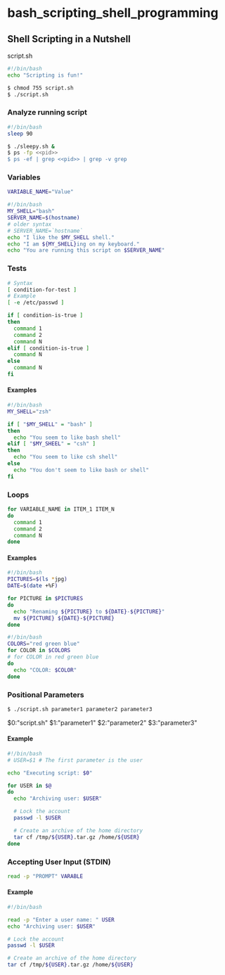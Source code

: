# bash_scripting_shell_programming

## Shell Scripting in a Nutshell

script.sh

```sh
#!/bin/bash
echo "Scripting is fun!"
```

```sh
$ chmod 755 script.sh
$ ./script.sh
```

### Analyze running script

```sh
#!/bin/bash
sleep 90
```

```sh
$ ./sleepy.sh &
$ ps -fp <<pid>>
$ ps -ef | grep <<pid>> | grep -v grep
```

### Variables

```sh
VARIABLE_NAME="Value"
```

```sh
#!/bin/bash
MY_SHELL="bash"
SERVER_NAME=$(hostname)
# older syntax
# SERVER_NAME=`hostname`
echo "I like the $MY_SHELL shell."
echo "I am ${MY_SHELL}ing on my keyboard."
echo "You are running this script on $SERVER_NAME"
```

### Tests

```sh
# Syntax
[ condition-for-test ]
# Example
[ -e /etc/passwd ]
```

```sh
if [ condition-is-true ]
then
  command 1
  command 2
  command N
elif [ condition-is-true ]
  command N
else
  command N
fi
```

#### Examples

```sh
#!/bin/bash
MY_SHELL="zsh"

if [ "$MY_SHELL" = "bash" ]
then
  echo "You seem to like bash shell"
elif [ "$MY_SHEEL" = "csh" ]
then
  echo "You seem to like csh shell"
else
  echo "You don't seem to like bash or shell"
fi
```

### Loops

```sh
for VARIABLE_NAME in ITEM_1 ITEM_N
do
  command 1
  command 2
  command N
done
```

#### Examples

```sh
#!/bin/bash
PICTURES=$(ls *jpg)
DATE=$(date +%F)

for PICTURE in $PICTURES
do
  echo "Renaming ${PICTURE} to ${DATE}-${PICTURE}"
  mv ${PICTURE} ${DATE}-${PICTURE}
done
```

```sh
#!/bin/bash
COLORS="red green blue"
for COLOR in $COLORS
# for COLOR in red green blue
do
  echo "COLOR: $COLOR"
done
```

### Positional Parameters

```sh
$ ./script.sh parameter1 parameter2 parameter3
```

$0:"script.sh"
$1:"parameter1"
$2:"parameter2"
$3:"parameter3"

#### Example

```sh
#!/bin/bash
# USER=$1 # The first parameter is the user

echo "Executing script: $0"

for USER in $@
do
  echo "Archiving user: $USER"

  # Lock the account
  passwd -l $USER

  # Create an archive of the home directory
  tar cf /tmp/${USER}.tar.gz /home/${USER}
done
```

### Accepting User Input (STDIN)

```sh
read -p "PROMPT" VARABLE
```

#### Example

```sh
#!/bin/bash

read -p "Enter a user name: " USER
echo "Archiving user: $USER"

# Lock the account
passwd -l $USER

# Create an archive of the home directory
tar cf /tmp/${USER}.tar.gz /home/${USER}
```
